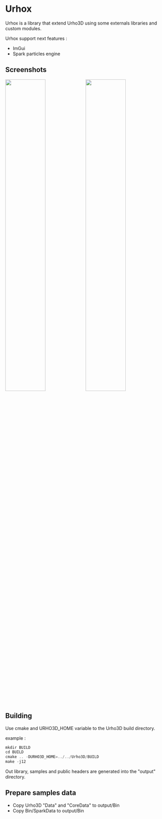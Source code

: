 # Urhox

Urhox is a library that extend Urho3D using some externals libraries and custom modules.

Urhox support next features :
- ImGui
- Spark particles engine

## Screenshots
<img src="https://i.imgur.com/02vazdM.png" width="50%" height="%"><img src="https://i.imgur.com/Xng4U3k.png" width="50%" height="%">

## Building

Use cmake and URHO3D_HOME variable to the Urho3D build directory.

example :

```cpp
mkdir BUILD
cd BUILD
cmake .. -DURHO3D_HOME=../../Urho3D/BUILD
make -j12
```

Out library, samples and public headers are generated into the "output" directory.

## Prepare samples data

- Copy Urho3D "Data" and "CoreData" to output/Bin
- Copy Bin/SparkData to output/Bin


